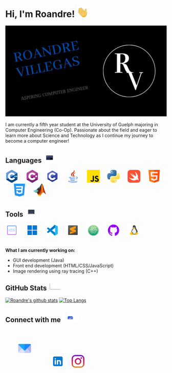 # Hi, I'm Roandre! <img src = "images/wave.gif" width = "40" height = "40">

<img src = images/img_for_readme.jpg> 

I am currently a fifth year student at the University of Guelph majoring in Computer Engineering (Co-Op).  Passionate about the field and eager to learn more about Science and Technology as I continue my journey to become a computer engineer! 

## Languages <img src = "images/code.gif" height = "30">
<div>
 <img src = images/c-.png width = "40" height = "40">&nbsp&nbsp&nbsp&nbsp&nbsp
 <img src = images/c-sharp.png width = "40" height = "40">&nbsp&nbsp&nbsp&nbsp&nbsp
 <img src = images/icons8-c-programming-48.png width = "40" height = "40">&nbsp&nbsp&nbsp&nbsp&nbsp
 <img src = images/java.png width = "40" height = "40">&nbsp&nbsp&nbsp&nbsp&nbsp
 <img src = images/js.png width = "40" height = "40">&nbsp&nbsp&nbsp&nbsp&nbsp
 <img src = images/python.png width = "40" height = "40">&nbsp&nbsp&nbsp&nbsp&nbsp
 <img src = images/swift.png width = "40" height = "40">&nbsp&nbsp&nbsp&nbsp&nbsp
 <img src = images/html.png width = "40" height = "40">&nbsp&nbsp&nbsp&nbsp&nbsp
 <img src = images/css-3.png width = "40" height = "40">&nbsp&nbsp&nbsp&nbsp&nbsp
 <img src = images/matlab.png width = "40" height = "40">&nbsp&nbsp&nbsp&nbsp&nbsp
</div>

## Tools <img src = "images/computer.gif" height= "30">
<div>
 <img src = images/icons8-ios-logo-64.png width = "40" height = "40">&nbsp&nbsp&nbsp&nbsp&nbsp
 <img src = images/icons8-windows-11-48.png width = "40" height = "40">&nbsp&nbsp&nbsp&nbsp&nbsp
 <img src = images/icons8-visual-studio-code-2019-48.png width = "40" height = "40">&nbsp&nbsp&nbsp&nbsp&nbsp
 <img src = images/icons8-sublime-text-48.png width = "40" height = "40">&nbsp&nbsp&nbsp&nbsp&nbsp
 <img src = images/Atom_1.0_icon.png width = "40" height = "40">&nbsp&nbsp&nbsp&nbsp&nbsp
 <img src = images/icone-github-violet.png width = "40" height = "40">&nbsp&nbsp&nbsp&nbsp&nbsp
 <img src = images/icons8-linux-48.png width = "40" height = "40">&nbsp&nbsp&nbsp&nbsp&nbsp
</div>
<br>

<strong>What I am currently working on:</strong></summary>
 <ul>
   <li>GUI development (Java)</li>
   <li>Front end development (HTML/CSS/JavaScript)</li>
   <li>Image rendering using ray tracing (C++)</li>
 </ul>



## GitHub Stats <img src = "images/graph.gif" width = "40"> 
[![Roandre's github stats](https://github-readme-stats.vercel.app/api?username=RoandreVillegas&theme=chartreuse-dark)](https://github.com/RoandreVillegas/github-readme-stats)
[![Top Langs](https://github-readme-stats.vercel.app/api/top-langs/?username=RoandreVillegas&layout=compact&theme=highcontrast)](https://github.com/RoandreVillegas/github-readme-stats)

## Connect with me <img src = "images/mail.gif" width = "50" height = "30">
<div>
 <a href = "mailto:roandre_villegas@rocketmail.com"><img src = "images/email.png" width = "40" height = "40" style = "margin: 40px;"></a>&nbsp&nbsp&nbsp&nbsp&nbsp
 <a href = "https://www.linkedin.com/in/roandre-villegas/"><img src = "images/icons8-linkedin-48.png" width = "40" height = "40"></a>&nbsp&nbsp&nbsp&nbsp&nbsp
 <a href = https://www.instagram.com/roandre___/><img src = "images/instagram.png" width = "40" height "40"> </a>
</div>

